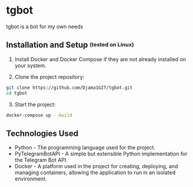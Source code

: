 # tgbot

tgbot is a bot for my own needs

## Installation and Setup <sup><sub>(tested on Linux)</sub></sup>

1. Install Docker and Docker Compose if they are not already installed on your system.

2. Clone the project repository:

```bash
git clone https://github.com/Djama1GIT/tgbot.git
cd tgbot
```

3. Start the project:

```bash
docker-compose up --build
```


## Technologies Used

- Python - The programming language used for the project.
- PyTelegramBotAPI - A simple but extensible Python implementation for the Telegram Bot API.
- Docker - A platform used in the project for creating, deploying, and managing containers, allowing the application to run in an isolated environment.